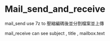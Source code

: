 # Mail_send_and_receive


mail_send use 7z to 壓縮編碼後並分割檔案並上傳

mail_receive can see subject , title , mailbox.text 
